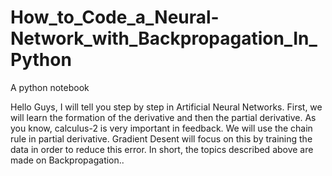 # How_to_Code_a_Neural-Network_with_Backpropagation_In_Python
A python notebook

Hello Guys, I will tell you step by step in Artificial Neural Networks.
First, we will learn the formation of the derivative and then the partial derivative. As you know, calculus-2 is very important in feedback.
We will use the chain rule in partial derivative.
Gradient Desent will focus on this by training the data in order to reduce this error.
In short, the topics described above are made on Backpropagation..
